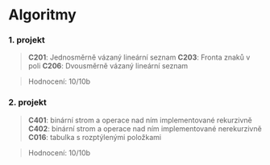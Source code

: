 # Algoritmy

### 1. projekt
>**C201**: Jednosměrně vázaný lineární seznam
>**C203**: Fronta znaků v poli
>**C206**: Dvousměrně vázaný lineární seznam

>Hodnocení: 10/10b

### 2. projekt

>**C401**: binární strom a operace nad ním implementované rekurzivně
>**C402**: binární strom a operace nad ním implementované nerekurzivně
>**C016**: tabulka s rozptýlenými položkami

>Hodnocení: 10/10b
